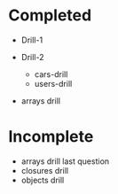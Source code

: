 # Completed
- Drill-1
- Drill-2 
    - cars-drill
    - users-drill

- arrays drill

# Incomplete
- arrays drill last question
- closures drill
- objects drill